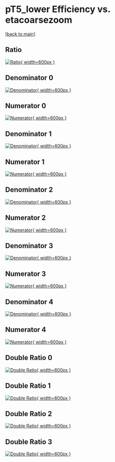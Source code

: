 # pT5_lower Efficiency vs. etacoarsezoom

[[back to main](./)]



## Ratio

[![Ratio](../mtv/var/pT5_lower_xtr_11_0_eff_etacoarsezoom.png){ width=600px }](../mtv/var/pT5_lower_xtr_11_0_eff_etacoarsezoom.pdf)

## Denominator 0

[![Denominator](../mtv/den/pT5_lower_xtr_11_0_eff_etacoarsezoom_den0.png){ width=600px }](../mtv/den/pT5_lower_xtr_11_0_eff_etacoarsezoom_den0.pdf)

## Numerator 0

[![Numerator](../mtv/num/pT5_lower_xtr_11_0_eff_etacoarsezoom_num0.png){ width=600px }](../mtv/num/pT5_lower_xtr_11_0_eff_etacoarsezoom_num0.pdf)

## Denominator 1

[![Denominator](../mtv/den/pT5_lower_xtr_11_0_eff_etacoarsezoom_den1.png){ width=600px }](../mtv/den/pT5_lower_xtr_11_0_eff_etacoarsezoom_den1.pdf)

## Numerator 1

[![Numerator](../mtv/num/pT5_lower_xtr_11_0_eff_etacoarsezoom_num1.png){ width=600px }](../mtv/num/pT5_lower_xtr_11_0_eff_etacoarsezoom_num1.pdf)

## Denominator 2

[![Denominator](../mtv/den/pT5_lower_xtr_11_0_eff_etacoarsezoom_den2.png){ width=600px }](../mtv/den/pT5_lower_xtr_11_0_eff_etacoarsezoom_den2.pdf)

## Numerator 2

[![Numerator](../mtv/num/pT5_lower_xtr_11_0_eff_etacoarsezoom_num2.png){ width=600px }](../mtv/num/pT5_lower_xtr_11_0_eff_etacoarsezoom_num2.pdf)

## Denominator 3

[![Denominator](../mtv/den/pT5_lower_xtr_11_0_eff_etacoarsezoom_den3.png){ width=600px }](../mtv/den/pT5_lower_xtr_11_0_eff_etacoarsezoom_den3.pdf)

## Numerator 3

[![Numerator](../mtv/num/pT5_lower_xtr_11_0_eff_etacoarsezoom_num3.png){ width=600px }](../mtv/num/pT5_lower_xtr_11_0_eff_etacoarsezoom_num3.pdf)

## Denominator 4

[![Denominator](../mtv/den/pT5_lower_xtr_11_0_eff_etacoarsezoom_den4.png){ width=600px }](../mtv/den/pT5_lower_xtr_11_0_eff_etacoarsezoom_den4.pdf)

## Numerator 4

[![Numerator](../mtv/num/pT5_lower_xtr_11_0_eff_etacoarsezoom_num4.png){ width=600px }](../mtv/num/pT5_lower_xtr_11_0_eff_etacoarsezoom_num4.pdf)

## Double Ratio 0

[![Double Ratio](../mtv/ratio/pT5_lower_xtr_11_0_eff_etacoarsezoom_ratio0.png){ width=600px }](../mtv/ratio/pT5_lower_xtr_11_0_eff_etacoarsezoom_ratio0.pdf)

## Double Ratio 1

[![Double Ratio](../mtv/ratio/pT5_lower_xtr_11_0_eff_etacoarsezoom_ratio1.png){ width=600px }](../mtv/ratio/pT5_lower_xtr_11_0_eff_etacoarsezoom_ratio1.pdf)

## Double Ratio 2

[![Double Ratio](../mtv/ratio/pT5_lower_xtr_11_0_eff_etacoarsezoom_ratio2.png){ width=600px }](../mtv/ratio/pT5_lower_xtr_11_0_eff_etacoarsezoom_ratio2.pdf)

## Double Ratio 3

[![Double Ratio](../mtv/ratio/pT5_lower_xtr_11_0_eff_etacoarsezoom_ratio3.png){ width=600px }](../mtv/ratio/pT5_lower_xtr_11_0_eff_etacoarsezoom_ratio3.pdf)

